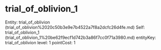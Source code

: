 # trial_of_oblivion_1

Entity: trial_of_oblivion (trial_of_oblivion%2020c50b3e9e7b4522a7f8a2dcfc26d4fe.md)
Self: trial_of_oblivion_1 (trial_of_oblivion_1%20be62f9ecf1d742b3a86f7cc0f71a3980.md)
entityKey: trial_of_oblivion
level: 1
pointCost: 1

[](Untitled%20d7b358a946b34ef8b657eaeb9a2c3e95.md)